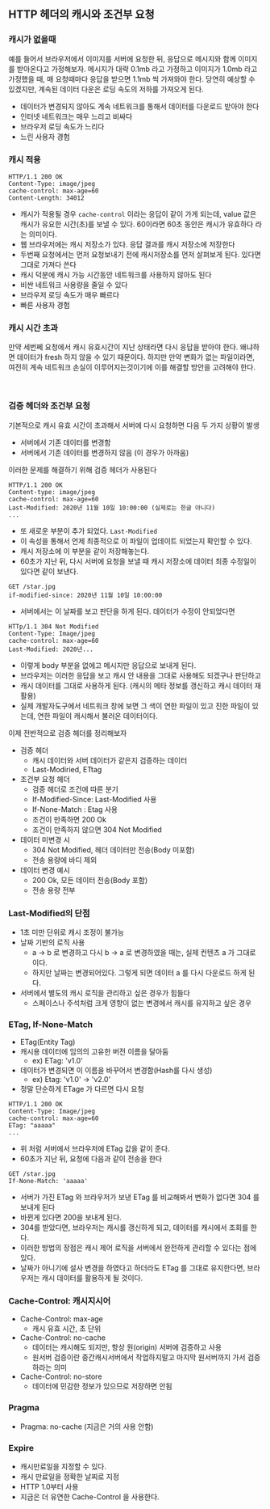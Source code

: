 ## HTTP 헤더의 캐시와 조건부 요청

### 캐시가 없을때

<p>예를 들어서 브라우저에서 이미지를 서버에 요청한 뒤, 응답으로 메시지와 함께 이미지를 받아온다고 가정해보자. 메시지가 대략 0.1mb 라고 가정하고 이미지가 1.0mb 라고 가정했을 때, 매 요청때마다 응답을 받으면 1.1mb 씩 가져와야 한다. 당연히 예상할 수 있겠지만, 계속된 데이터 다운은 로딩 속도의 저하를 가져오게 된다.</p>

- 데이터가 변경되지 않아도 계속 네트워크를 통해서 데이터를 다운로드 받아야 한다
- 인터넷 네트워크는 매우 느리고 비싸다
- 브라우저 로딩 속도가 느리다
- 느린 사용자 경험

### 캐시 적용

```
HTTP/1.1 200 OK
Content-Type: image/jpeg
cache-control: max-age=60
Content-Length: 34012

```

- 캐시가 적용될 경우 `cache-control` 이라는 응답이 같이 가게 되는데, value 값은 캐시가 유요한 시간(초)를 보낼 수 있다. 60이라면 60초 동안은 캐시가 유효하다 라는 의미이다.
- 웹 브라우저에는 캐시 저장소가 있다. 응답 결과를 캐시 저장소에 저장한다
- 두번째 요청에서는 먼저 요청보내기 전에 캐시저장소를 먼저 살펴보게 된다. 있다면 그대로 가져다 쓴다
- 캐시 덕분에 캐시 가능 시간동안 네트워크를 사용하지 않아도 된다
- 비싼 네트워크 사용량을 줄일 수 있다
- 브라우저 로딩 속도가 매우 빠르다
- 빠른 사용자 경험

### 캐시 시간 초과

<p>만약 세번쩨 요청에서 캐시 유효시간이 지난 상태라면 다시 응답을 받아야 한다. 왜냐하면 데이터가 fresh 하지 않을 수 있기 때문이다. 하지만 만약 변화가 없는 파일이라면, 여전히 계속 네트워크 손실이 이루어지는것이기에 이를 해결할 방안을 고려해야 한다.</p><br />

### 검증 헤더와 조건부 요청

<p>기본적으로 캐시 유효 시간이 초과해서 서버에 다시 요청하면 다음 두 가지 상황이 발생</p>

- 서버에서 기존 데이터를 변경함
- 서버에서 기존 데이터를 변경하지 않음 (이 경우가 아까움)

<p>이러한 문제를 해결하기 위해 검증 헤더가 사용된다</p>

```
HTTP/1.1 200 OK
Content-type: image/jpeg
cache-control: max-age=60
Last-Modified: 2020년 11월 10일 10:00:00 (실제로는 한글 아니다)
...

```

- 또 새로운 부분이 추가 되었다. `Last-Modified`
- 이 속성을 통해서 언제 최종적으로 이 파일이 업데이트 되었는지 확인할 수 있다.
- 캐시 저장소에 이 부분을 같이 저장해놓는다.
- 60초가 지난 뒤, 다시 서버에 요청을 보낼 때 캐시 저장소에 데이터 최종 수정일이 있다면 같이 보낸다.

```
GET /star.jpg
if-modified-since: 2020년 11월 10일 10:00:00

```

- 서버에서는 이 날짜를 보고 판단을 하게 된다. 데이터가 수정이 안되었다면

```
HTTp/1.1 304 Not Modified
Content-Type: Image/jpeg
cache-control: max-age=60
Last-Modified: 2020년...

```

- 이렇게 body 부분을 없에고 메시지만 응답으로 보내게 된다.
- 브라우저는 이러한 응답을 보고 캐시 안 내용을 그대로 사용해도 되겠구나 판단하고
- 캐시 데이터를 그대로 사용하게 된다. (캐시의 메타 정보를 갱신하고 캐시 데이터 재활용)
- 실제 개발자도구에서 네트워크 창에 보면 그 색이 연한 파일이 있고 진한 파일이 있는데, 연한 파일이 캐시해서 불러온 데이터이다.

<p>이제 전반적으로 검증 헤더를 정리해보자</p>

- 검증 헤더
  - 캐시 데이터와 서버 데이터가 같은지 검증하는 데이터
  - Last-Modiried, ETtag
- 조건부 요청 헤더
  - 검증 헤더로 조건에 따른 분기
  - If-Modified-Since: Last-Modified 사용
  - If-None-Match : Etag 사용
  - 조건이 만족하면 200 Ok
  - 조건이 만족하지 않으면 304 Not Modified
- 데이터 미변경 시
  - 304 Not Modified, 헤더 데이터만 전송(Body 미포함)
  - 전송 용량에 바디 제외
- 데이터 변경 예시
  - 200 Ok, 모든 데이터 전송(Body 포함)
  - 전송 용량 전부

### Last-Modified의 단점

- 1초 미만 단위로 캐시 조정이 불가능
- 날짜 기반의 로직 사용
  - a -> b 로 변경하고 다시 b -> a 로 변경하였을 때는, 실제 컨텐츠 a 가 그대로이다.
  - 하지만 날짜는 변경되어있다. 그렇게 되면 데이터 a 를 다시 다운로드 하게 된다.
- 서버에서 별도의 캐시 로직을 관리하고 싶은 경우가 힘들다
  - 스페이스나 주석처럼 크게 영향이 없는 변경에서 캐시를 유지하고 싶은 경우

### ETag, If-None-Match

- ETag(Entity Tag)
- 캐시용 데이터에 임의의 고유한 버전 이름을 달아둠
  - ex) ETag: 'v1.0'
- 데이터가 변경되면 이 이름을 바꾸어서 변경함(Hash를 다시 생성)
  - ex) Etag: 'v1.0' -> 'v2.0'
- 정말 단순하게 ETage 가 다르면 다시 요청

```
HTTP/1.1 200 OK
Content-Type: Image/jpeg
cache-control: max-age=60
ETag: "aaaaa"
...
```

- 위 처럼 서버에서 브라우저에 ETag 값을 같이 준다.
- 60초가 지난 뒤, 요청에 다음과 같이 전송을 한다

```
GET /star.jpg
If-None-Match: 'aaaaa'

```

- 서버가 가진 ETag 와 브라우저가 보낸 ETag 를 비교해봐서 변화가 없다면 304 를 보내게 된다
- 바뀐게 있다면 200을 보내게 된다.
- 304를 받았다면, 브라우저는 캐시를 갱신하게 되고, 데이터를 캐시에서 조회를 한다.
- 이러한 방법의 장점은 캐시 제어 로직을 서버에서 완전하게 관리할 수 있다는 점에 있다.
- 날짜가 아니기에 설사 변경을 하였다고 하더라도 ETag 를 그대로 유지한다면, 브라우저는 캐시 데이터를 활용하게 될 것이다.

### Cache-Control: 캐시지시어

- Cache-Control: max-age
  - 캐시 유효 시간, 초 단위
- Cache-Control: no-cache
  - 데이터는 캐시해도 되지만, 항상 원(origin) 서버에 검증하고 사용
  - 원서버 검증이란 중간캐시서버에서 작업하지말고 마지막 원서버까지 가서 검증하라는 의미
- Cache-Control: no-store
  - 데이터에 민감한 정보가 있으므로 저장하면 안됨

### Pragma

- Pragma: no-cache (지금은 거의 사용 안함)

### Expire

- 캐시만료일을 지정할 수 있다.
- 캐시 만료일을 정확한 날찌로 지정
- HTTP 1.0부터 사용
- 지금은 더 유연한 Cache-Control 을 사용한다.
